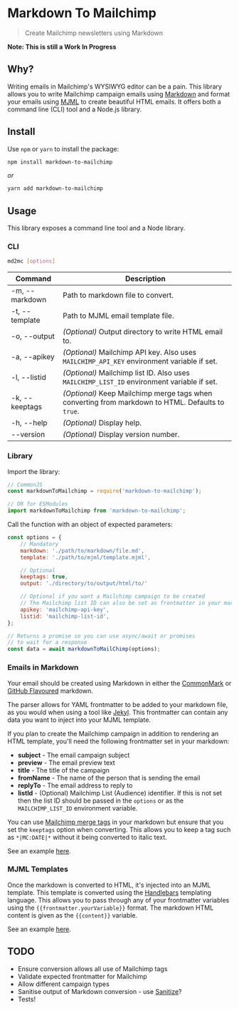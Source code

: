 # Markdown To Mailchimp

> Create Mailchimp newsletters using Markdown

**Note: This is still a Work In Progress**

## Why?

Writing emails in Mailchimp's WYSIWYG editor can be a pain. This library allows you to write Mailchimp campaign emails using [Markdown](https://en.wikipedia.org/wiki/Markdown) and format your emails using [MJML](https://mjml.io/) to create beautiful HTML emails. It offers both a command line (CLI) tool and a Node.js library.

## Install

Use `npm` or `yarn` to install the package:

```bash
npm install markdown-to-mailchimp
```

_or_

```bash
yarn add markdown-to-mailchimp
```

## Usage

This library exposes a command line tool and a Node library.

### CLI

```bash
md2mc [options]
```

| Command | Description |
| ------- | ----------- |
| -m, --markdown | Path to markdown file to convert. |
| -t, --template | Path to MJML email template file. |
| -o, --output | _(Optional)_ Output directory to write HTML email to. |
| -a, --apikey | _(Optional)_ Mailchimp API key. Also uses `MAILCHIMP_API_KEY` environment variable if set. |
| -l, --listid | _(Optional)_ Mailchimp list ID. Also uses `MAILCHIMP_LIST_ID` environment variable if set. |
| -k, --keeptags | _(Optional)_ Keep Mailchimp merge tags when converting from markdown to HTML. Defaults to `true`. |
| -h, --help | _(Optional)_ Display help. |
| --version | _(Optional)_ Display version number. |


### Library

Import the library:

```js
// CommonJS
const markdownToMailchimp = require('markdown-to-mailchimp');

// OR for ESModules
import markdownToMailchimp from 'markdown-to-mailchimp';
```

Call the function with an object of expected parameters:

```js
const options = {
    // Mandatory
    markdown: './path/to/markdown/file.md',
    template: './path/to/mjml/template.mjml',

    // Optional
    keeptags: true,
    output: './directory/to/output/html/to/'

    // Optional if you want a Mailchimp campaign to be created
    // The Mailchimp list ID can also be set as frontmatter in your markdown email
    apikey: 'mailchimp-api-key',
    listid: 'mailchimp-list-id',
};

// Returns a promise so you can use async/await or promises
// to wait for a response
const data = await markdownToMailChimp(options);
```

### Emails in Markdown

Your email should be created using Markdown in either the [CommonMark](https://spec.commonmark.org/0.29/) or [GitHub Flavoured](https://github.github.com/gfm/) markdown.

The parser allows for YAML frontmatter to be added to your markdown file, as you would when using a tool like [Jekyl](https://jekyllrb.com/docs/front-matter/). This frontmatter can contain any data you want to inject into your MJML template.

If you plan to create the Mailchimp campaign in addition to rendering an HTML template, you'll need the following frontmatter set in your markdown:

* **subject** - The email campaign subject
* **preview** - The email preview text
* **title** - The title of the campaign
* **fromName** - The name of the person that is sending the email
* **replyTo** - The email address to reply to
* **listId** - (Optional) Mailchimp List (Audience) identifier. If this is not set then the list ID should be passed in the `options` or as the `MAILCHIMP_LIST_ID` environment variable.

You can use [Mailchimp merge tags](https://mailchimp.com/help/all-the-merge-tags-cheat-sheet/) in your markdown but ensure that you set the `keeptags` option when converting. This allows you to keep a tag such as `*|MC:DATE|*` without it being converted to italic text.

See an example [here](./examples/markdown/test.md).

### MJML Templates

Once the markdown is converted to HTML, it's injected into an MJML template. This template is converted using the [Handlebars](https://handlebarsjs.com/) templating language. This allows you to pass through any of your frontmatter variables using the `{{frontmatter.yourVariable}}` format. The markdown HTML content is given as the `{{content}}` variable.

See an example [here](./examples/templates/testTemplate.mjml).

## TODO

* Ensure conversion allows all use of Mailchimp tags
* Validate expected frontmatter for Mailchimp
* Allow different campaign types
* Sanitise output of Markdown conversion - use [Sanitize](https://github.com/apostrophecms/sanitize-html)?
* Tests!
